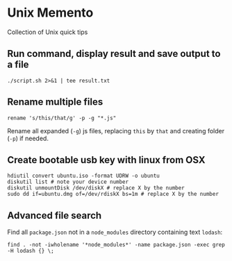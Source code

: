 # Unix Memento
Collection of Unix quick tips

## Run command, display result and save output to a file

```
./script.sh 2>&1 | tee result.txt
```

## Rename multiple files

```
rename 's/this/that/g' -p -g "*.js"
```

Rename all expanded (`-g`) js files, replacing `this` by `that` and creating folder (`-p`) if needed.


## Create bootable usb key with linux from OSX

```
hdiutil convert ubuntu.iso -format UDRW -o ubuntu
diskutil list # note your device number
diskutil unmountDisk /dev/diskX # replace X by the number
sudo dd if=ubuntu.dmg of=/dev/rdiskX bs=1m # replace X by the number
```

## Advanced file search

Find all `package.json` not in a `node_modules` directory containing text `lodash`:

```
find . -not -iwholename '*node_modules*' -name package.json -exec grep -H lodash {} \;
```


